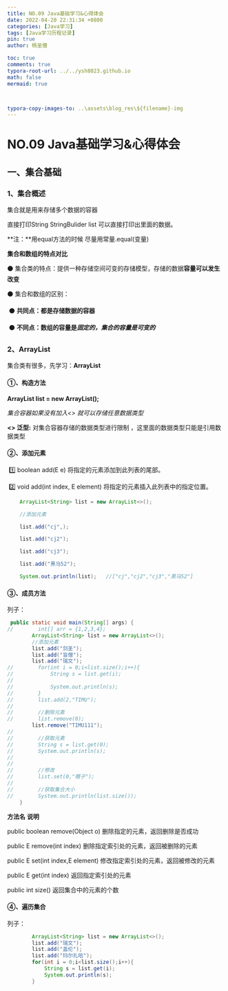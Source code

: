 ```yaml
---
title: NO.09 Java基础学习&心得体会
date: 2022-04-20 22:31:34 +0800
categories: [Java学习]
tags: [Java学习历程记录]
pin: true
author: 杨圣僧

toc: true
comments: true
typora-root-url: ../../ysh8023.github.io
math: false
mermaid: true



typora-copy-images-to: ..\assets\blog_res\${filename}-img
---
```






# NO.09 Java基础学习&心得体会



## 一、**集合基础**

### 1、**集合概述**

集合就是用来存储多个数据的容器

直接打印String   StringBulider    list 可以直接打印出里面的数据。

**注：**用equal方法的时候 尽量用常量.equal(变量)

**集合和数组的特点对比**

⚫ 集合类的特点：提供一种存储空间可变的存储模型，存储的数据**容量可以发生改变**

⚫ 集合和数组的区别：

​		⚫ **共同点：都是存储数据的容器**

​		⚫ **不同点：数组的容量是*固定的，*集合的容量是*可变的***

### 2、ArrayList

集合类有很多，先学习：**ArrayList**

#### ①、构造方法

**ArrayList<String> list = new ArrayList();**

*集合容器如果没有加入<> 就可以存储任意数据类型*

**<> 泛型:** 对集合容器存储的数据类型进行限制 ，这里面的数据类型只能是引用数据类型

#### ②、添加元素

​     1️⃣   boolean add(E e)          将指定的元素添加到此列表的尾部。

​     2️⃣   void add(int index, E element)   将指定的元素插入此列表中的指定位置。

```Java
    ArrayList<String> list = new ArrayList<>();

    //添加元素

    list.add("cj",);

    list.add("cj2");

    list.add("cj3");

    list.add("黑马52");

    System.out.println(list);   //["cj","cj2","cj3","黑马52"]
```

#### ③、成员方法

列子：

```java
 public static void main(String[] args) {
//        int[] arr = {1,2,3,4};
        ArrayList<String> list = new ArrayList<>();
        //添加元素
        list.add("剑圣");
        list.add("盲僧");
        list.add("瑞文");
//        for(int i = 0;i<list.size();i++){
//            String s = list.get(i);
//
//            System.out.println(s);
//        }
//        list.add(2,"TIMU");
//
//        //删除元素
//        list.remove(0);
        list.remove("TIMU111");
//
//        //获取元素
//        String s = list.get(0);
//        System.out.println(s);
//
//
//        //修改
//        list.set(0,"瞎子");
//
//        //获取集合大小
//        System.out.println(list.size());
    }
```

**方法名** 																											**说明**

public boolean remove(Object o) 										删除指定的元素，返回删除是否成功

public E remove(int index) 													删除指定索引处的元素，返回被删除的元素

public E set(int index,E element) 										修改指定索引处的元素，返回被修改的元素

public E get(int index) 															返回指定索引处的元素

public int size() 																		返回集合中的元素的个数

#### ④、遍历集合

列子：

```Java
        ArrayList<String> list = new ArrayList<>();
        list.add("瑞文");
        list.add("盖伦");
        list.add("玛尔扎哈");
        for(int i = 0;i<list.size();i++){
            String s = list.get(i);
            System.out.println(s);
        }
```

